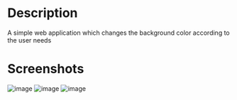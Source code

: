 # Description
A simple web application which changes the background color according to the user needs

# Screenshots
![image](https://github.com/saketjh13/Background-Colour-Changer/assets/143515837/42ceb998-fd2d-4ce1-8946-d0e74bf8be94)
![image](https://github.com/saketjh13/Background-Colour-Changer/assets/143515837/8fc4d98e-84d0-496c-bbfc-2e0b779d70cc)
![image](https://github.com/saketjh13/Background-Colour-Changer/assets/143515837/04ae578a-518f-4458-82a1-d18c09cb5246)

